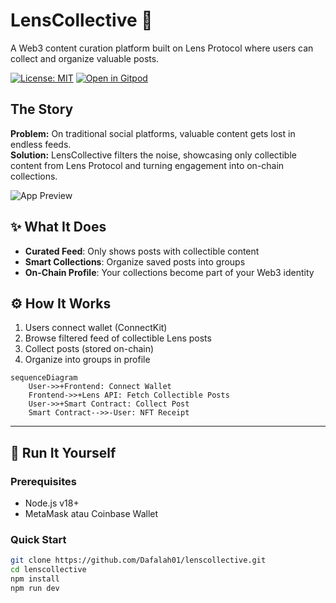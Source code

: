 # LensCollective 🌿
A Web3 content curation platform built on Lens Protocol where users can collect and organize valuable posts.

[![License: MIT](https://img.shields.io/badge/License-MIT-blue.svg)](https://opensource.org/licenses/MIT)
[![Open in Gitpod](https://img.shields.io/badge/Open%20in-Gitpod-908A85?logo=gitpod)](https://gitpod.io/#https://github.com/Dafalah01/lenscollective)

## The Story
**Problem:** On traditional social platforms, valuable content gets lost in endless feeds.  
**Solution:** LensCollective filters the noise, showcasing only collectible content from Lens Protocol and turning engagement into on-chain collections.

![App Preview](./public/preview.gif)

## ✨ What It Does
- **Curated Feed**: Only shows posts with collectible content
- **Smart Collections**: Organize saved posts into groups
- **On-Chain Profile**: Your collections become part of your Web3 identity

## ⚙️ How It Works
1. Users connect wallet (ConnectKit)
2. Browse filtered feed of collectible Lens posts
3. Collect posts (stored on-chain)
4. Organize into groups in profile

```mermaid
sequenceDiagram
    User->>+Frontend: Connect Wallet
    Frontend->>+Lens API: Fetch Collectible Posts
    User->>+Smart Contract: Collect Post
    Smart Contract-->>-User: NFT Receipt
```

---

## 🚀 Run It Yourself

### Prerequisites
- Node.js v18+
- MetaMask atau Coinbase Wallet

### Quick Start
```bash
git clone https://github.com/Dafalah01/lenscollective.git
cd lenscollective
npm install
npm run dev
```
